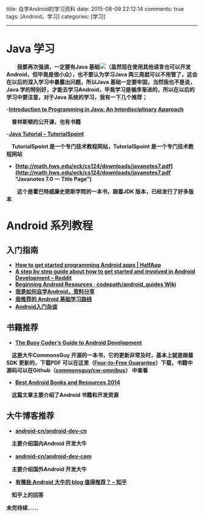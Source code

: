 title: 自学Android的学习资料
date: 2015-08-09 22:12:14
comments: true
tags: [Android，学习]
categories: [学习]

---
# Java 学习 #
　　**我要再次强调，一定要有Java 基础![](http://i.imgur.com/Jsfe5pK.gif)（虽然现在使用其他语言也可以开发Android，但毕竟是很小众），也不要认为学习Java 两三周就可以不用管了，这会在以后的深入学习中暴露出问题，所以Java 基础一定要牢固，当然我也不是说，Java 学的特别好，才能去学习Android，毕竟学习是循序渐进的，所以在以后的学习中要注意，对于Java 系统的学习，我有一下几个推荐；**

 

-**[Introduction to Programming in Java: An Interdisciplinary Approach](http://introcs.cs.princeton.edu/java/home/ "Introduction to Programming in Java: An Interdisciplinary Approach")**

　**普林斯顿的公开课，也有书籍**

-**[Java Tutorial – TutorialSpoint](http://www.tutorialspoint.com/java/ "Java Tutorial – TutorialSpoint")** 

　**TutorialSpoint 是一个专门技术教程网站，TutorialSpoint 是一个专门技术教程网站**

- **[http://math.hws.edu/eck/cs124/downloads/javanotes7.pdf](http://math.hws.edu/eck/cs124/downloads/javanotes7.pdf "Javanotes 7.0 — Title Page")**

　　**这个是霍巴特威廉史密斯学院的一本书，跟着JDK 版本，已经发行了好多版本**


# Android 系列教程 #
## 入门指南 ##
- **[How to get started programming Android apps | HalfApp](http://halfapp.com/blog/get-started-programming-android-apps/ "How to get started programming Android apps | HalfApp")**
- **[A step by step guide about how to get started and involved in Android Development – Reddit](http://www.reddit.com/r/Android/comments/1w3woc/a_step_by_step_guide_about_how_to_get_started_and/ "A step by step guide about how to get started and involved in Android Development – Reddit")**
- **[Beginning Android Resources · codepath/android_guides Wiki](https://github.com/codepath/android_guides/wiki/Beginning-Android-Resources "Beginning Android Resources · codepath/android_guides Wiki")**
- **[我是如何自学Android，资料分享](http://www.jianshu.com/p/2ee0e74abbdf "我是如何自学Android，资料分享")**
- **[我推荐的 Android 基础学习路线](http://drakeet.me/android_base_road "我推荐的 Android 基础学习路线")**
- **[Android入门杂谈](http://mmclub.github.io/blog/2014/04/03/start-learning-android/ "Android入门杂谈")**

## 书籍推荐 ##
- **[The Busy Coder’s Guide to Android Development](http://commonsware.com/Android/ "The Busy Coder’s Guide to Android Development")**

　**这是大牛CommonsGuy 开源的一本书，它的更新非常及时，基本上就是跟着SDK 更新的，下载PDF 可以在这里（[Four-to-Free Guarantee](http://commonsware.com/Android/4-2-free "Four-to-Free Guarantee")）下载，书籍中源码可以在Github（[commonsguy/cw-omnibus](https://github.com/commonsguy/cw-omnibus "commonsguy/cw-omnibus")） 中查看**


- **[Best Android Books and Resources 2014](http://nimooli.com/blog/best-android-books-2014/ "Best Android Books and Resources 2014")**

　**这篇文章主要介绍了Android 书籍和开发资源**

## 大牛博客推荐 ##
- **[android-cn/android-dev-cn](https://github.com/android-cn/android-dev-cn "android-cn/android-dev-cn")**
 
　**主要介绍国内Android 开发大牛**

- **[android-cn/android-dev-com](https://github.com/android-cn/android-dev-com "android-cn/android-dev-com")**
　

　**主要介绍国外Android 开发大牛**

- **[有哪些 Android 大牛的 blog 值得推荐？ – 知乎](http://www.zhihu.com/question/19775981 "有哪些 Android 大牛的 blog 值得推荐？ – 知乎")**

　**知乎上的回答**


**未完待续……**
　






